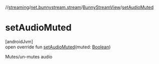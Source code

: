 //[streaming](../../../index.md)/[net.bunnystream.stream](../index.md)/[BunnyStreamView](index.md)/[setAudioMuted](set-audio-muted.md)

# setAudioMuted

[androidJvm]\
open override fun [setAudioMuted](set-audio-muted.md)(muted: [Boolean](https://kotlinlang.org/api/latest/jvm/stdlib/kotlin/-boolean/index.html))

Mutes/un-mutes audio
